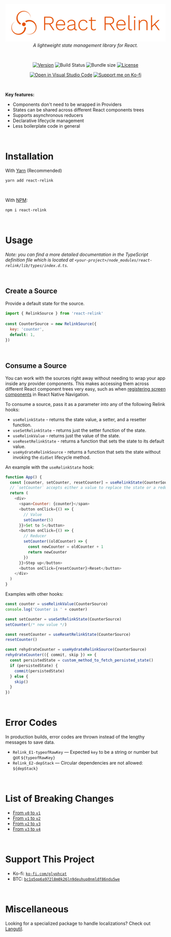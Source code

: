 <div align="center">

[![React Relink Banner](https://raw.githubusercontent.com/glyph-cat/react-relink/main/assets/react-relink-wording.svg)](https://github.com/glyph-cat/react-relink)
*A lightweight state management library for React.*

<br/>

[![Version](https://img.shields.io/npm/v/react-relink.svg)](https://www.npmjs.com/package/react-relink)
![Build Status](https://img.shields.io/github/workflow/status/glyph-cat/langutil/Test/main)
![Bundle size](https://img.shields.io/bundlephobia/min/react-relink)
[![License](https://img.shields.io/github/license/glyph-cat/react-relink)](https://github.com/glyph-cat/react-relink/blob/main/LICENSE)

<!-- See: https://github.com/microsoft/vscode/issues/128813#issuecomment-943125631 -->
[![Open in Visual Studio Code](https://img.shields.io/static/v1?logo=visualstudiocode&label=&message=Open%20in%20Visual%20Studio%20Code&labelColor=2c2c32&color=007acc&logoColor=007acc)](https://open.vscode.dev/glyph-cat/react-relink)
[![Support me on Ko-fi](https://img.shields.io/static/v1?label&logo=kofi&logoColor=ffffff&message=Support%20me%20on%20Ko-fi&color=FF5E5B)](https://ko-fi.com/glyphcat)

</div>

<br/>

**Key features:**
* Components don't need to be wrapped in Providers
* States can be shared across different React components trees
* Supports asynchronous reducers
* Declarative lifecycle management
* Less boilerplate code in general

<br/>

# Installation

With [Yarn](https://yarnpkg.com/package/react-relink) (Recommended)
```sh
yarn add react-relink
```

<br/>

With [NPM](https://www.npmjs.com/package/react-relink):
```sh
npm i react-relink
```

<br/>

# Usage

*Note: you can find a more detailed documentation in the TypeScript definition file which is located at `<your-project>/node_modules/react-relink/lib/types/index.d.ts`.*

<br/>

## Create a Source

Provide a default state for the source.

```js
import { RelinkSource } from 'react-relink'

const CounterSource = new RelinkSource({
  key: 'counter',
  default: 1,
})
```

<br/>

## Consume a Source

You can work with the sources right away without needing to wrap your app inside any provider components. This makes accessing them across different React component trees very easy, such as when [registering screen components](https://wix.github.io/react-native-navigation/docs/third-party-react-context#register-the-screen) in React Native Navigation.

To consume a source, pass it as a parameter into any of the following Relink hooks:
* `useRelinkState` - returns the state value, a setter, and a resetter function.
* `useSetRelinkState` - returns just the setter function of the state.
* `useRelinkValue` - returns just the value of the state.
* `useResetRelinkState` - returns a function that sets the state to its default value.
* `useHydrateRelinkSource` - returns a function that sets the state without invoking the `didSet` lifecycle method.

An example with the `useRelinkState` hook:

```js
function App() {
  const [counter, setCounter, resetCounter] = useRelinkState(CounterSource)
  // `setCounter` accepts either a value to replace the state or a reducer
  return (
    <div>
      <span>Counter: {counter}</span>
      <button onClick={() => {
        // Value
        setCounter(5)
      }}>Set to 5</button>
      <button onClick={() => {
        // Reducer
        setCounter((oldCounter) => {
          const newCounter = oldCounter + 1
          return newCounter
        })
      }}>Step up</button>
      <button onClick={resetCounter}>Reset</button>
    </div>
  )
}
```

Examples with other hooks:

```js
const counter = useRelinkValue(CounterSource)
console.log('Counter is ' + counter)
```

```js
const setCounter = useSetRelinkState(CounterSource)
setCounter(/* new value */)
```

```js
const resetCounter = useResetRelinkState(CounterSource)
resetCounter()
```

```js
const rehydrateCounter = useHydrateRelinkSource(CounterSource)
rehydrateCounter(({ commit, skip }) => {
  const persistedState = custom_method_to_fetch_persisted_state()
  if (persistedState) {
    commit(persistedState)
  } else {
    skip()
  }
})
```

<br/>

# Error Codes
In production builds, error codes are thrown instead of the lengthy messages to save data.
* `Relink_E1-typeofRawKey` — Expected `key` to be a string or number but got `${typeofRawKey}`
* `Relink_E2-depStack` — Circular dependencies are not allowed: `${depStack}`

<br/>

# List of Breaking Changes
* [From `v0` to `v1`](https://github.com/glyph-cat/react-relink/releases/tag/1.0.0)
* [From `v1` to `v2`](https://github.com/glyph-cat/react-relink/releases/tag/2.0.0)
* [From `v2` to `v3`](https://github.com/glyph-cat/react-relink/releases/tag/3.0.0)
* [From `v3` to `v4`](https://github.com/glyph-cat/react-relink/releases/tag/4.0.0)

<br/>

# Support This Project

* Ko-fi: [`ko-fi.com/glyphcat`](https://ko-fi.com/glyphcat)
* BTC: [`bc1q5qp6a972l8m0k26ln9deuhup0nmldf86ndu5we`](bitcoin:bc1q5qp6a972l8m0k26ln9deuhup0nmldf86ndu5we)

<br/>

# Miscellaneous
Looking for a specialized package to handle localizations? Check out [Langutil](https://github.com/glyph-cat/langutil).

<br/>
